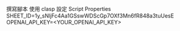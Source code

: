 撰寫腳本 使用 clasp 設定 Script Properties
SHEET_ID=1y_sNljFc4Aa1GSswWDScGp7OXf3Mn6fR848a3tuUesE
OPENAI_API_KEY=<YOUR_OPENAI_API_KEY>
